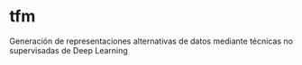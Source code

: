 # tfm
Generación de representaciones alternativas de datos mediante técnicas no supervisadas de Deep Learning
